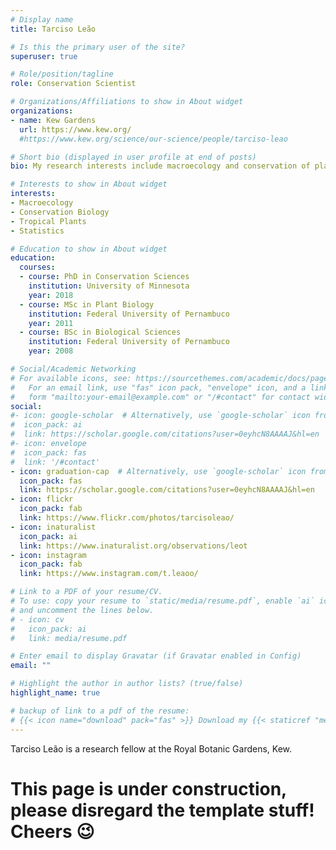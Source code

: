 ```yaml
---
# Display name
title: Tarciso Leão

# Is this the primary user of the site?
superuser: true

# Role/position/tagline
role: Conservation Scientist

# Organizations/Affiliations to show in About widget
organizations:
- name: Kew Gardens
  url: https://www.kew.org/
  #https://www.kew.org/science/our-science/people/tarciso-leao

# Short bio (displayed in user profile at end of posts)
bio: My research interests include macroecology and conservation of plants

# Interests to show in About widget
interests:
- Macroecology
- Conservation Biology
- Tropical Plants
- Statistics

# Education to show in About widget
education:
  courses:
  - course: PhD in Conservation Sciences
    institution: University of Minnesota
    year: 2018
  - course: MSc in Plant Biology
    institution: Federal University of Pernambuco
    year: 2011
  - course: BSc in Biological Sciences
    institution: Federal University of Pernambuco
    year: 2008

# Social/Academic Networking
# For available icons, see: https://sourcethemes.com/academic/docs/page-builder/#icons
#   For an email link, use "fas" icon pack, "envelope" icon, and a link in the
#   form "mailto:your-email@example.com" or "/#contact" for contact widget.
social:
#- icon: google-scholar  # Alternatively, use `google-scholar` icon from `ai` icon pack
#  icon_pack: ai
#  link: https://scholar.google.com/citations?user=0eyhcN8AAAAJ&hl=en
#- icon: envelope
#  icon_pack: fas
#  link: '/#contact'
- icon: graduation-cap  # Alternatively, use `google-scholar` icon from `ai` icon pack
  icon_pack: fas
  link: https://scholar.google.com/citations?user=0eyhcN8AAAAJ&hl=en
- icon: flickr
  icon_pack: fab
  link: https://www.flickr.com/photos/tarcisoleao/
- icon: inaturalist
  icon_pack: ai
  link: https://www.inaturalist.org/observations/leot
- icon: instagram
  icon_pack: fab
  link: https://www.instagram.com/t.leaoo/

# Link to a PDF of your resume/CV.
# To use: copy your resume to `static/media/resume.pdf`, enable `ai` icons in `params.toml`,
# and uncomment the lines below.
# - icon: cv
#   icon_pack: ai
#   link: media/resume.pdf

# Enter email to display Gravatar (if Gravatar enabled in Config)
email: ""

# Highlight the author in author lists? (true/false)
highlight_name: true

# backup of link to a pdf of the resume:
# {{< icon name="download" pack="fas" >}} Download my {{< staticref "media/demo_resume.pdf" "newtab" >}}resumé{{< /staticref >}}.
---
```


Tarciso Leão is a research fellow at the Royal Botanic Gardens, Kew.

# This page is under construction, please disregard the template stuff! Cheers :wink:
